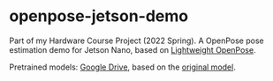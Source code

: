 # openpose-jetson-demo

Part of my Hardware Course Project (2022 Spring). A OpenPose pose estimation demo for Jetson Nano, based on [Lightweight OpenPose](https://github.com/Daniil-Osokin/lightweight-human-pose-estimation.pytorch).

Pretrained models: [Google Drive](https://drive.google.com/drive/folders/1Hn1pf5vM6BaUZJKfnv274L8Ch_N_M0Ci?usp=sharing), based on the [original model](https://download.01.org/opencv/openvino_training_extensions/models/human_pose_estimation/checkpoint_iter_370000.pth).